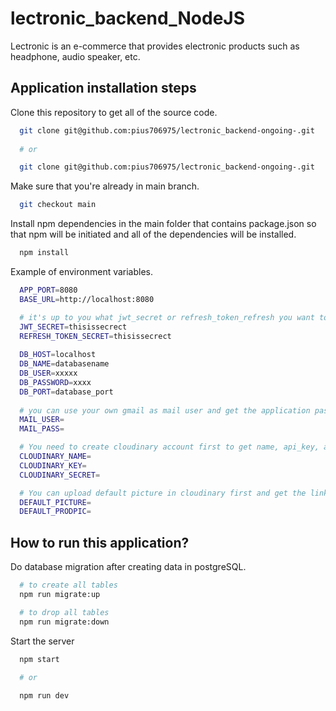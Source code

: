 # lectronic_backend_NodeJS
Lectronic is an e-commerce that provides electronic products such as headphone, audio speaker, etc.

##
## Application installation steps
Clone this repository to get all of the source code.
```bash
  git clone git@github.com:pius706975/lectronic_backend-ongoing-.git
  
  # or

  git clone git@github.com:pius706975/lectronic_backend-ongoing-.git
```

Make sure that you're already in main branch.
``` bash
  git checkout main
```

Install npm dependencies in the main folder that contains package.json so that npm will be initiated and all of the dependencies will be installed.
``` bash
  npm install
```

Example of environment variables.
``` bash
  APP_PORT=8080   
  BASE_URL=http://localhost:8080

  # it's up to you what jwt_secret or refresh_token_refresh you want to use. e.g you can use "thisissecrect".
  JWT_SECRET=thisissecrect
  REFRESH_TOKEN_SECRET=thisissecrect
  
  DB_HOST=localhost
  DB_NAME=databasename
  DB_USER=xxxxx
  DB_PASSWORD=xxxx
  DB_PORT=database_port
  
  # you can use your own gmail as mail user and get the application password from gmail to fill mail_pass. 
  MAIL_USER=
  MAIL_PASS=

  # You need to create cloudinary account first to get name, api_key, and api_secret
  CLOUDINARY_NAME=
  CLOUDINARY_KEY=
  CLOUDINARY_SECRET=

  # You can upload default picture in cloudinary first and get the link that will be used as default user picture and default product picture.
  DEFAULT_PICTURE=
  DEFAULT_PRODPIC=
```

##
## How to run this application?
Do database migration after creating data in postgreSQL.
``` bash
  # to create all tables
  npm run migrate:up

  # to drop all tables
  npm run migrate:down
```

Start the server
``` bash
  npm start
  
  # or

  npm run dev
```
